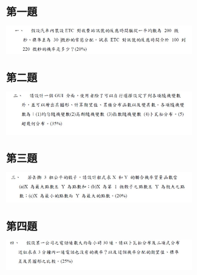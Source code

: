 # 第一題
![avatr](image/0.jpg)
# 第二題
![avatr](image/1.jpg)
# 第三題
![avatr](image/2.jpg)
# 第四題
![avatr](image/3.jpg)